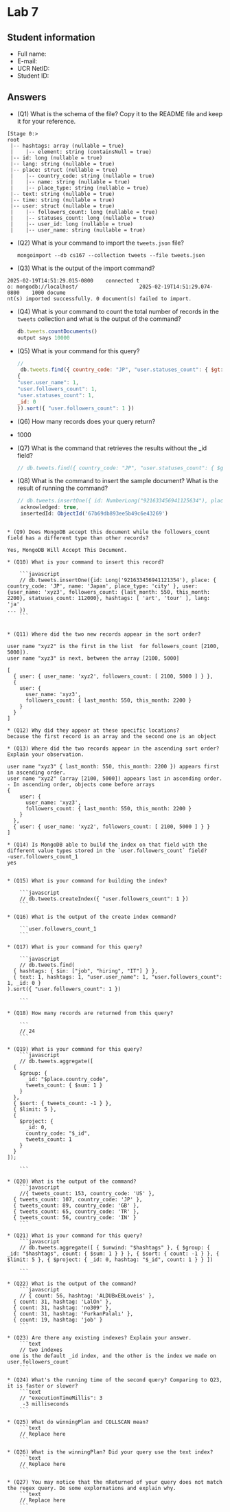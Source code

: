# Lab 7

## Student information

* Full name:
* E-mail:
* UCR NetID:
* Student ID:

## Answers

* (Q1) What is the schema of the file? Copy it to the README file and keep it for your reference.

```
[Stage 0:>
root                                 
 |-- hashtags: array (nullable = true)
 |    |-- element: string (containsNull = true)
 |-- id: long (nullable = true)
 |-- lang: string (nullable = true)
 |-- place: struct (nullable = true)
 |    |-- country_code: string (nullable = true)
 |    |-- name: string (nullable = true)
 |    |-- place_type: string (nullable = true)
 |-- text: string (nullable = true)
 |-- time: string (nullable = true)
 |-- user: struct (nullable = true)
 |    |-- followers_count: long (nullable = true)
 |    |-- statuses_count: long (nullable = true)
 |    |-- user_id: long (nullable = true)
 |    |-- user_name: string (nullable = true)
 ```

* (Q2) What is your command to import the `tweets.json` file?

  `
  mongoimport --db cs167 --collection tweets --file tweets.json
  `
* (Q3) What is the output of the import command?
 ```
2025-02-19T14:51:29.015-0800    connected t
o: mongodb://localhost/                    2025-02-19T14:51:29.074-0800    1000 docume
nt(s) imported successfully. 0 document(s) failed to import.                          
````

* (Q4) What is your command to count the total number of records in the `tweets` collection and what is the output of the command?

    ```javascript
    db.tweets.countDocuments()
    output says 10000
    ```

* (Q5) What is your command for this query?

    ```javascript
    //
     db.tweets.find({ country_code: "JP", "user.statuses_count": { $gt: 50000 }},
  {
    "user.user_name": 1,
    "user.followers_count": 1,
    "user.statuses_count": 1,
    _id: 0
  }).sort({ "user.followers_count": 1 })

    ```

* (Q6) How many records does your query return?
* 1000

* (Q7) What is the command that retrieves the results without the _id field?

    ```javascript
    // db.tweets.find({ country_code: "JP", "user.statuses_count": { $gt: 50000 } }, { "user.user_name": 1, "user.followers_count": 1, "user.statuses_count": 1, _id: 0 }).sort({ "user.followers_count": 1 })

    ```

* (Q8) What is the command to insert the sample document? What is the result of running the command?

    ```javascript
    // db.tweets.insertOne({ id: NumberLong("921633456941125634"), place: { country_code: "JP", name: "Japan", place_type: "city" }, user: { user_name: "xyz2", followers_count: [2100, 5000], statuses_count: 55000 }, hashtags: ["nature"], lang: "ja" })
     acknowledged: true,
     insertedId: ObjectId('67b69db893ee5b49c6e43269')

```

* (Q9) Does MongoDB accept this document while the followers_count field has a different type than other records?

Yes, MongoDB Will Accept This Document.

* (Q10) What is your command to insert this record?

    ```javascript
    // db.tweets.insertOne({id: Long('921633456941121354'), place: { country_code: 'JP', name: 'Japan', place_type: 'city' }, user: {user_name: 'xyz3', followers_count: {last_month: 550, this_month: 2200}, statuses_count: 112000}, hashtags: [ 'art', 'tour' ], lang: 'ja'
... })
    ```


* (Q11) Where did the two new records appear in the sort order?

user name "xyz2" is the first in the list  for followers_count [2100, 5000]).
user name "xyz3" is next, between the array [2100, 5000]

[
  { user: { user_name: 'xyz2', followers_count: [ 2100, 5000 ] } },
  {
    user: {
      user_name: 'xyz3',
      followers_count: { last_month: 550, this_month: 2200 }
    }
  }
]

* (Q12) Why did they appear at these specific locations?
because the first record is an array and the second one is an object

* (Q13) Where did the two records appear in the ascending sort order? Explain your observation.

user name "xyz3" { last_month: 550, this_month: 2200 }) appears first in ascending order.
user name "xyz2" (array [2100, 5000]) appears last in ascending order.
- In ascending order, objects come before arrays
{
    user: {
      user_name: 'xyz3',
      followers_count: { last_month: 550, this_month: 2200 }
    }
  },
  { user: { user_name: 'xyz2', followers_count: [ 2100, 5000 ] } }
]

* (Q14) Is MongoDB able to build the index on that field with the different value types stored in the `user.followers_count` field?
-user.followers_count_1
yes


* (Q15) What is your command for building the index?

    ```javascript
    // db.tweets.createIndex({ "user.followers_count": 1 })
    ```

* (Q16) What is the output of the create index command?

    ```user.followers_count_1
    ```

* (Q17) What is your command for this query?

    ```javascript
    // db.tweets.find(
  { hashtags: { $in: ["job", "hiring", "IT"] } },
  { text: 1, hashtags: 1, "user.user_name": 1, "user.followers_count": 1, _id: 0 }
).sort({ "user.followers_count": 1 })

    ```

* (Q18) How many records are returned from this query?

    ```
    // 24
    ```

* (Q19) What is your command for this query?
    ```javascript
    // db.tweets.aggregate([
  {
    $group: {
      _id: "$place.country_code",
      tweets_count: { $sum: 1 }
    }
  },
  { $sort: { tweets_count: -1 } },
  { $limit: 5 },
  {
    $project: {
      _id: 0,
      country_code: "$_id",
      tweets_count: 1
    }
  }
]);

    ```

* (Q20) What is the output of the command?
    ```javascript
    //{ tweets_count: 153, country_code: 'US' },
  { tweets_count: 107, country_code: 'JP' },
  { tweets_count: 89, country_code: 'GB' },
  { tweets_count: 65, country_code: 'TR' },
  { tweets_count: 56, country_code: 'IN' }
    ```

* (Q21) What is your command for this query?
    ```javascript
    // db.tweets.aggregate([ { $unwind: "$hashtags" }, { $group: { _id: "$hashtags", count: { $sum: 1 } } }, { $sort: { count: -1 } }, { $limit: 5 }, { $project: { _id: 0, hashtag: "$_id", count: 1 } } ])

    ```
    
* (Q22) What is the output of the command?
    ```javascript
    // { count: 56, hashtag: 'ALDUBxEBLoveis' },
  { count: 31, hashtag: 'LalOn' },
  { count: 31, hashtag: 'no309' },
  { count: 31, hashtag: 'FurkanPalalı' },
  { count: 19, hashtag: 'job' }
    ```
    
* (Q23) Are there any existing indexes? Explain your answer.
    ```text
    // two indexes
 one is the default _id index, and the other is the index we made on user.followers_count
    ```
    
* (Q24) What's the running time of the second query? Comparing to Q23, it is faster or slower?
    ```text
    // "executionTimeMillis": 3
     -3 milliseconds
    ```

* (Q25) What do winningPlan and COLLSCAN mean?
    ```text
    // Replace here
    ```

* (Q26) What is the winningPlan? Did your query use the text index?
    ```text
    // Replace here
    ```

* (Q27) You may notice that the nReturned of your query does not match the regex query. Do some explornations and explain why.
    ```text
    // Replace here
    ```


